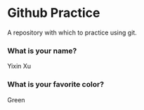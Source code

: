 # Github Practice

A repository with which to practice using git.

### What is your name?

Yixin Xu


### What is your favorite color?

Green
